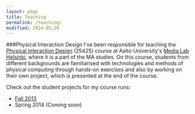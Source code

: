 ```yaml
---
layout: page
title: Teaching
permalink: /teaching/
modified: 2014-05-29
---
```

###Physical Interaction Design
I've been responsible for teaching the [Physical Interaction Design](http://sopi.media.taik.fi/teaching/pid/physical-interaction-design-spring-2014/) (25425) course at Aalto University's [Media Lab Helsinki](http://medialab.aalto.fi/), where it is a part of the MA studies. On this course, students from different backgrounds are familiarised with technologies and methods of physical computing through hands-on exercises and also by working on their own project, which is presented at the end of the course.

Check out the student projects for my course runs:

* [Fall 2013](http://sopi.media.taik.fi/teaching/pid/fall-2013/student-projects/)
* Spring 2014 (Coming soon)
